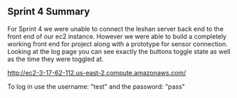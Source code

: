 ## Sprint 4 Summary
For Sprint 4 we were unable to connect the leshan server back end to the front end of our ec2 instance. However we were able to build a completely working front end for project along with a prototype for sensor connection. Looking at the log page you can see exactly the buttons toggle state as well as the time they were toggled at. 

http://ec2-3-17-62-112.us-east-2.compute.amazonaws.com/

To log in use the username: "test" and the password: "pass"

